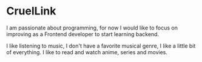 # CruelLink

I am passionate about programming, for now I would like to focus on improving as a Frontend developer to start learning backend.

I like listening to music, I don't have a favorite musical genre, I like a little bit of everything. I like to read and watch anime, series and movies.
